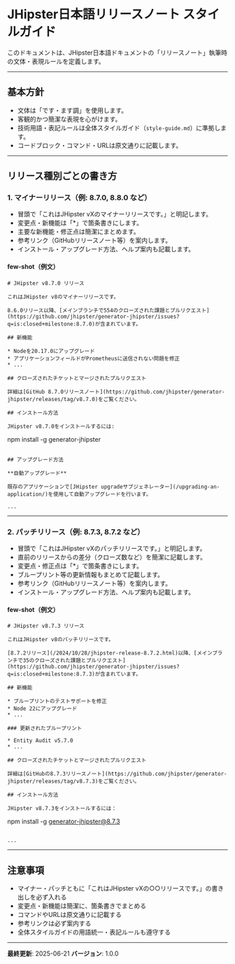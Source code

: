 # JHipster日本語リリースノート スタイルガイド

このドキュメントは、JHipster日本語ドキュメントの「リリースノート」執筆時の文体・表現ルールを定義します。

---

## 基本方針
- 文体は「です・ます調」を使用します。
- 客観的かつ簡潔な表現を心がけます。
- 技術用語・表記ルールは全体スタイルガイド（`style-guide.md`）に準拠します。
- コードブロック・コマンド・URLは原文通りに記載します。

---

## リリース種別ごとの書き方

### 1. マイナーリリース（例: 8.7.0, 8.8.0 など）
- 冒頭で「これはJHipster vXのマイナーリリースです。」と明記します。
- 変更点・新機能は「*」で箇条書きにします。
- 主要な新機能・修正点は簡潔にまとめます。
- 参考リンク（GitHubリリースノート等）を案内します。
- インストール・アップグレード方法、ヘルプ案内も記載します。

#### few-shot（例文）

```
# JHipster v8.7.0 リリース

これはJHipster v8のマイナーリリースです。

8.6.0リリース以降、[メインブランチで554のクローズされた課題とプルリクエスト](https://github.com/jhipster/generator-jhipster/issues?q=is:closed+milestone:8.7.0)が含まれています。

## 新機能

* Nodeを20.17.0にアップグレード
* アプリケーションフィールドがPrometheusに送信されない問題を修正
* ...

## クローズされたチケットとマージされたプルリクエスト

詳細は[GitHub 8.7.0リリースノート](https://github.com/jhipster/generator-jhipster/releases/tag/v8.7.0)をご覧ください。

## インストール方法

JHipster v8.7.0をインストールするには:

```
npm install -g generator-jhipster
```

## アップグレード方法

**自動アップグレード**

既存のアプリケーションで[JHipster upgradeサブジェネレーター](/upgrading-an-application/)を使用して自動アップグレードを行います。

...
```

---

### 2. パッチリリース（例: 8.7.3, 8.7.2 など）
- 冒頭で「これはJHipster vXのパッチリリースです。」と明記します。
- 直前のリリースからの差分（クローズ数など）を簡潔に記載します。
- 変更点・修正点は「*」で箇条書きにします。
- ブループリント等の更新情報もまとめて記載します。
- 参考リンク（GitHubリリースノート等）を案内します。
- インストール・アップグレード方法、ヘルプ案内も記載します。

#### few-shot（例文）

```
# JHipster v8.7.3 リリース

これはJHipster v8のパッチリリースです。

[8.7.2リリース](/2024/10/28/jhipster-release-8.7.2.html)以降、[メインブランチで35のクローズされた課題とプルリクエスト](https://github.com/jhipster/generator-jhipster/issues?q=is:closed+milestone:8.7.3)が含まれています。

## 新機能

* ブループリントのテストサポートを修正
* Node 22にアップグレード
* ...

### 更新されたブループリント

* Entity Audit v5.7.0
* ...

## クローズされたチケットとマージされたプルリクエスト

詳細は[GitHubの8.7.3リリースノート](https://github.com/jhipster/generator-jhipster/releases/tag/v8.7.3)をご覧ください。

## インストール方法

JHipster v8.7.3をインストールするには：

```
npm install -g generator-jhipster@8.7.3
```

...
```

---

## 注意事項
- マイナー・パッチともに「これはJHipster vXの○○リリースです。」の書き出しを必ず入れる
- 変更点・新機能は簡潔に、箇条書きでまとめる
- コマンドやURLは原文通りに記載する
- 参考リンクは必ず案内する
- 全体スタイルガイドの用語統一・表記ルールも遵守する

---

**最終更新**: 2025-06-21
**バージョン**: 1.0.0
